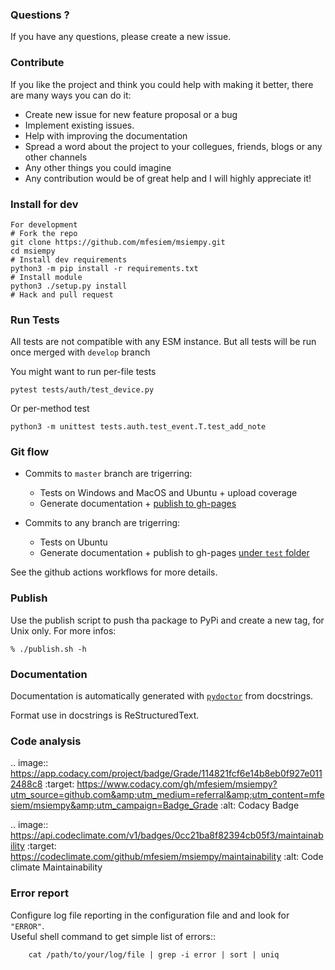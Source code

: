 ### Questions ?  

If you have any questions, please create a new issue.  

### Contribute  

If you like the project and think you could help with making it better, there are many ways you can do it:   

- Create new issue for new feature proposal or a bug
- Implement existing issues.
- Help with improving the documentation
- Spread a word about the project to your collegues, friends, blogs or any other channels
- Any other things you could imagine
- Any contribution would be of great help and I will highly appreciate it!

### Install for dev
```
For development
# Fork the repo
git clone https://github.com/mfesiem/msiempy.git
cd msiempy
# Install dev requirements
python3 -m pip install -r requirements.txt
# Install module
python3 ./setup.py install
# Hack and pull request
```

### Run Tests


All tests are not compatible with any ESM instance. But all tests will be run once merged with `develop` branch

You might want to run per-file tests
```
pytest tests/auth/test_device.py
```

Or per-method test
```
python3 -m unittest tests.auth.test_event.T.test_add_note
```


### Git flow
- Commits to `master` branch are trigerring: 
    - Tests on Windows and MacOS and Ubuntu + upload coverage
    - Generate documentation + [publish to gh-pages](https://mfesiem.github.io/docs/msiempy/)

- Commits to any branch are trigerring:
    - Tests on Ubuntu
    - Generate documentation + publish to gh-pages [under `test` folder](https://mfesiem.github.io/docs/test/msiempy/)

See the github actions workflows for more details.  

### Publish

Use the publish script to push tha package to PyPi and create a new tag, for Unix only. 
For more infos:
```
% ./publish.sh -h
```

### Documentation
Documentation is automatically generated with [`pydoctor`](https://pydoctor.readthedocs.io/en/latest/) from docstrings. 

Format use in docstrings is ReStructuredText.


### Code analysis

.. image:: https://app.codacy.com/project/badge/Grade/114821fcf6e14b8eb0f927e0112488c8
        :target: https://www.codacy.com/gh/mfesiem/msiempy?utm_source=github.com&amp;utm_medium=referral&amp;utm_content=mfesiem/msiempy&amp;utm_campaign=Badge_Grade
        :alt: Codacy Badge

.. image:: https://api.codeclimate.com/v1/badges/0cc21ba8f82394cb05f3/maintainability
        :target: https://codeclimate.com/github/mfesiem/msiempy/maintainability
        :alt: Code climate Maintainability

### Error report

Configure log file reporting in the configuration file and and look for ``"ERROR"``.  
Useful shell command to get simple list of errors::  

        cat /path/to/your/log/file | grep -i error | sort | uniq
